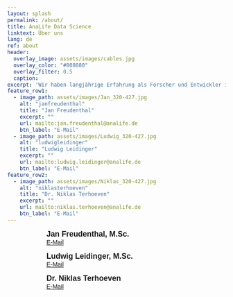 ```yaml
---
layout: splash
permalink: /about/
title: AnaLife Data Science
linktext: Über uns
lang: de
ref: about
header:
  overlay_image: assets/images/cables.jpg	
  overlay_color: "#808080"
  overlay_filter: 0.5 
  caption: 
excerpt: 'Wir haben langjährige Erfahrung als Forscher und Entwickler im Bereich der Bioinformatik. Als Biologen sind wir es gewohnt, komplexe Systeme wissenschaftlich rigoros zu untersuchen. Als Informatiker haben wir das Know-How, um Datensätze jeder Größe mit modernsten Methoden und Technologien zu analysieren.'
feature_row1:
  - image_path: assets/images/Jan_320-427.jpg
    alt: "janfreudenthal"
    title: "Jan Freudenthal"
    excerpt: ""
    url: mailto:jan.freudenthal@analife.de
    btn_label: "E-Mail"
  - image_path: assets/images/Ludwig_320-427.jpg
    alt: "ludwigleidinger"
    title: "Ludwig Leidinger"
    excerpt: ""
    url: mailto:ludwig.leidinger@analife.de
    btn_label: "E-Mail"
feature_row2:
  - image_path: assets/images/Niklas_320-427.jpg
    alt: "niklasterhoeven"
    title: "Dr. Niklas Terhoeven"
    excerpt: ""
    url: mailto:niklas.terhoeven@analife.de
    btn_label: "E-Mail"
---
```


<!--
{% include feature_row id="feature_row1" %}
{% include feature_row id="feature_row2" %}
-->


<div style="margin: auto; width: 80%">
<figure style="width: 220px" class="align-left">
  <img src="{{ site.url }}{{ site.baseurl }}/assets/images/Jan_320-427.jpg" alt="">
  <figcaption style="font-family: 'Fira Sans',sans-serif"><b style="font-size: 1.25em">Jan Freudenthal, M.Sc.</b><br /><a href="mailto:jan.freudenthal@analife.de" style="font-size: 1em">E-Mail</a></figcaption>
</figure>
<figure style="width: 220px" class="align-left">
  <img src="{{ site.url }}{{ site.baseurl }}/assets/images/Ludwig_320-427.jpg" alt="">
  <figcaption style="font-family: 'Fira Sans',sans-serif"><b style="font-size: 1.25em">Ludwig Leidinger, M.Sc.</b><br /><a href="mailto:ludwig.leidinger@analife.de" style="font-size: 1em">E-Mail</a></figcaption>
</figure>
<figure style="width: 220px" class="align-left">
  <img src="{{ site.url }}{{ site.baseurl }}/assets/images/Niklas_320-427.jpg" alt="">
  <figcaption style="font-family: 'Fira Sans',sans-serif"><b style="font-size: 1.25em">Dr. Niklas Terhoeven</b><br /><a href="mailto:niklas.terhoeven@analife.de" style="font-size: 1em">E-Mail</a></figcaption>
</figure>
</div>
